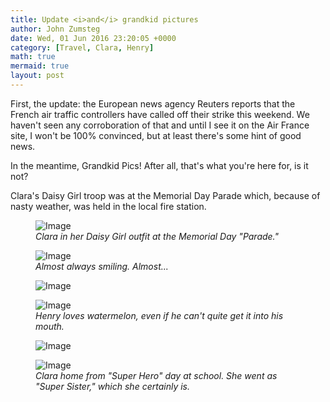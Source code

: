 ```yaml
---
title: Update <i>and</i> grandkid pictures
author: John Zumsteg
date: Wed, 01 Jun 2016 23:20:05 +0000
category: [Travel, Clara, Henry]
math: true
mermaid: true
layout: post
---
```

First, the update: the European news agency Reuters reports that the French air traffic controllers have called off their strike this weekend. We haven't seen any corroboration of that and until I see it on the Air France site, I won't be 100% convinced, but at least there's some hint of good news.

In the meantime, Grandkid Pics! After all, that's what you're here for, is it not?

Clara's Daisy Girl troop was at the Memorial Day Parade which, because of nasty weather, was held in the local fire station.

<figure>
	<img class = "landscape" src="{{"/assets/images/2016/06/DSC09829.jpg" | prepend: site.baseurl  }}" alt="Image" />
	<figcaption><em>Clara in her Daisy Girl outfit at the Memorial Day "Parade."</em></figcaption>
</figure>



<figure>
	<img class = "portrait" src="{{"/assets/images/2016/06/IMG_0748.jpg" | prepend: site.baseurl  }}" alt="Image" />
	<figcaption><em>Almost always smiling. Almost...</em></figcaption>
</figure>



<figure>
	<img class = "portrait" src="{{"/assets/images/2016/06/IMG_0737.jpg" | prepend: site.baseurl  }}" alt="Image" />
	<figcaption></figcaption>
</figure>



<figure>
	<img class = "landscape" src="{{"/assets/images/2016/06/IMG_0718.jpg" | prepend: site.baseurl  }}" alt="Image" />
	<figcaption><em>Henry loves watermelon, even if he can't quite get it into his mouth.</em></figcaption>
</figure>



<figure>
	<img class = "portrait" src="{{"/assets/images/2016/06/IMG_0699.jpg" | prepend: site.baseurl  }}" alt="Image" />
	<figcaption></figcaption>
</figure>



<figure>
	<img class = "portrait" src="{{"/assets/images/2016/06/DSC09854.jpg" | prepend: site.baseurl  }}" alt="Image" />
	<figcaption><em>Clara home from "Super Hero" day at school. She went as "Super Sister," which she certainly is.</em></figcaption>
</figure>


